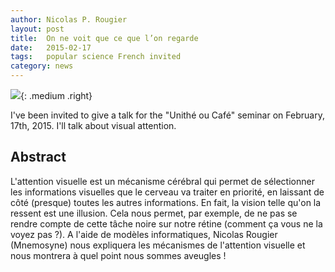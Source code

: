 ```yaml
---
author: Nicolas P. Rougier
layout: post
title:  On ne voit que ce que l’on regarde
date:   2015-02-17
tags:   popular science French invited
category: news
---
```


![]({{site.baseurl}}/images/Eva.jpg){: .medium .right}

I've been invited to give a talk for the "Unithé ou Café" seminar on February,
17th, 2015. I'll talk about visual attention.

## Abstract 

L'attention visuelle est un mécanisme cérébral qui permet de sélectionner les
informations visuelles que le cerveau va traiter en priorité, en laissant de
côté (presque) toutes les autres informations. En fait, la vision telle qu'on
la ressent est une illusion. Cela nous permet, par exemple, de ne pas se rendre
compte de cette tâche noire sur notre rétine (comment ça vous ne la voyez pas
?). A l'aide de modèles informatiques, Nicolas Rougier (Mnemosyne) nous
expliquera les mécanismes de l'attention visuelle et nous montrera à quel point
nous sommes aveugles !
